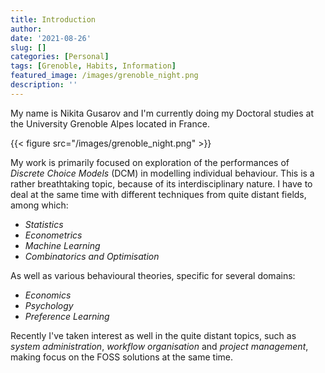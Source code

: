 ```yaml
---
title: Introduction
author: 
date: '2021-08-26'
slug: []
categories: [Personal]
tags: [Grenoble, Habits, Information]
featured_image: /images/grenoble_night.png
description: ''
---
```



My name is Nikita Gusarov and I'm currently doing my Doctoral studies at the University Grenoble Alpes located in France. 

{{< figure src="/images/grenoble_night.png" >}}

My work is primarily focused on exploration of the performances of *Discrete Choice Models* (DCM) in modelling individual behaviour. 
This is a rather breathtaking topic, because of its interdisciplinary nature. 
I have to deal at the same time with different techniques from quite distant fields, among which: 

- *Statistics*
- *Econometrics*
- *Machine Learning*
- *Combinatorics and Optimisation*

As well as various behavioural theories, specific for several domains:

- *Economics*
- *Psychology*
- *Preference Learning*

Recently I've taken interest as well in the quite distant topics, such as *system administration*, *workflow organisation* and *project management*, making focus on the FOSS solutions at the same time. 
